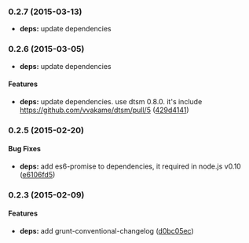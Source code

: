 <a name="0.2.7"></a>
### 0.2.7 (2015-03-13)

* **deps:** update dependencies

<a name="0.2.6"></a>
### 0.2.6 (2015-03-05)

* **deps:** update dependencies

#### Features

* **deps:** update dependencies. use dtsm 0.8.0. it's include https://github.com/vvakame/dtsm/pull/5 ([429d4141](http://github.com/vvakame/grunt-dtsm/commit/429d4141adeacce128b5fea9d9f4798d2723dfc6))


<a name="0.2.5"></a>
### 0.2.5 (2015-02-20)


#### Bug Fixes

* **deps:** add es6-promise to dependencies, it required in node.js v0.10 ([e6106fd5](http://github.com/vvakame/grunt-dtsm/commit/e6106fd538f9a22dc31b94fbbb001523cf0610f4))


<a name="0.2.3"></a>
### 0.2.3 (2015-02-09)


#### Features

* **deps:** add grunt-conventional-changelog ([d0bc05ec](http://github.com/vvakame/grunt-dtsm/commit/d0bc05ec6ded00125b90b9ff6bc240a192f03ebb))
